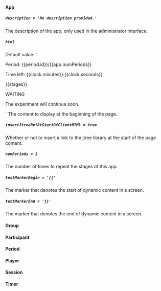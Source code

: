 #### App

##### `description = 'No description provided.'`
The description of the app, only used in the administrator interface.

##### `html`
Default value:
`<p>Period: {{period.id}}/{{app.numPeriods}}</p>
<p id='time-remaining-div'>Time left: {{clock.minutes}}:{{clock.seconds}}</p>
<span jt-status='active'>
    {{stages}}
</span>
<span jt-status='waiting'>
    <p>WAITING</p>
    <p>The experiment will continue soon.</p>
</span>
`
The content to display at the beginning of the page.

##### `insertJtreeRefAtStartOfClientHTML = true`
Whether or not to insert a link to the jtree library at the start of the page content.

##### `numPeriods = 1`
The number of times to repeat the stages of this app.

##### `textMarkerBegin = '{{'`
The marker that denotes the start of dynamic content in a screen.

##### `textMarkerEnd = '}}'`
The marker that denotes the end of dynamic content in a screen.

#### Group

#### Participant

#### Period

#### Player

#### Session

#### Timer
